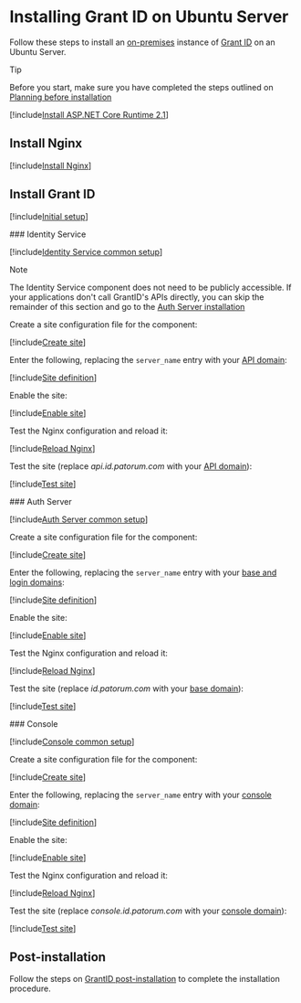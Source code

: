 ﻿# Installing Grant ID on Ubuntu Server

<!-- https://docs.microsoft.com/en-us/aspnet/core/host-and-deploy/linux-nginx?view=aspnetcore-2.2 -->

Follow these steps to install an [on-premises](../index.md) instance of [Grant ID](../../index.md) on an Ubuntu Server.

> [!TIP]
> Before you start, make sure you have completed the steps outlined on [Planning before installation](../index.md#planning)

[!include[Install ASP.NET Core Runtime 2.1](../../../includes/linux/ubuntu/install-aspnetcore-21.md)]

## Install Nginx

[!include[Install Nginx](../../../includes/linux/ubuntu/install-nginx.md)]

## Install Grant ID

[!include[Initial setup](includes/common-initial-setup.md)]

<a name="identity-service" />
### Identity Service

[!include[Identity Service common setup](includes/common-identity-service.md)]

> [!NOTE]
> The Identity Service component does not need to be publicly accessible. If your applications don't call GrantID's APIs
> directly, you can skip the remainder of this section and go to the [Auth Server installation](#auth-server)

Create a site configuration file for the component:

[!include[Create site](../../../../../includes/grant-id/ubuntu/create-site-identity-service.md)]

Enter the following, replacing the `server_name` entry with your [API domain](../index.md#planning):

[!include[Site definition](../../../../../includes/grant-id/linux/site-definition-identity-service.md)]

Enable the site:

[!include[Enable site](../../../../../includes/grant-id/ubuntu/enable-site-identity-service.md)]

Test the Nginx configuration and reload it:

[!include[Reload Nginx](../../../../../includes/linux/reload-nginx.md)]

Test the site (replace *api.id.patorum.com* with your [API domain](../index.md#planning)):

[!include[Test site](../../../../../includes/grant-id/linux/test-site-identity-service.md)]

<a name="auth-server" />
### Auth Server

[!include[Auth Server common setup](includes/common-auth-server.md)]

Create a site configuration file for the component:

[!include[Create site](../../../../../includes/grant-id/ubuntu/create-site-auth-server.md)]

Enter the following, replacing the `server_name` entry with your [base and login domains](../index.md#planning):

[!include[Site definition](../../../../../includes/grant-id/linux/site-definition-auth-server.md)]

Enable the site:

[!include[Enable site](../../../../../includes/grant-id/ubuntu/enable-site-auth-server.md)]

Test the Nginx configuration and reload it:

[!include[Reload Nginx](../../../../../includes/linux/reload-nginx.md)]

Test the site (replace *id.patorum.com* with your [base domain](../index.md#planning)):

[!include[Test site](../../../../../includes/grant-id/linux/test-site-auth-server.md)]

<a name="console" />
### Console

[!include[Console common setup](includes/common-console.md)]

Create a site configuration file for the component:

[!include[Create site](../../../../../includes/grant-id/ubuntu/create-site-console.md)]

Enter the following, replacing the `server_name` entry with your [console domain](../index.md#planning):

[!include[Site definition](../../../../../includes/grant-id/linux/site-definition-console.md)]

Enable the site:

[!include[Enable site](../../../../../includes/grant-id/ubuntu/enable-site-console.md)]

Test the Nginx configuration and reload it:

[!include[Reload Nginx](../../../../../includes/linux/reload-nginx.md)]

Test the site (replace *console.id.patorum.com* with your [console domain](../index.md#planning)):

[!include[Test site](../../../../../includes/grant-id/linux/test-site-console.md)]

## Post-installation

Follow the steps on [GrantID post-installation](../post-install.md) to complete the installation procedure.
